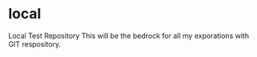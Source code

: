 # local
Local Test Repository
This will be the bedrock for all my exporations with GIT respository.
